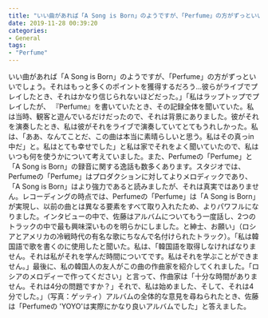 ```yaml
---
title: "いい曲があれば「A Song is Born」のようですが、「Perfume」の方がずっといいでしょう。"
date: 2019-11-28 00:39:20
categories:
- General
tags:
- "Perfume"
---
```


いい曲があれば「A Song is Born」のようですが、「Perfume」の方がずっといいでしょう。それはもっと多くのポイントを獲得するだろう...彼らがライブでプレイしたとき、それはかなり信じられないほどだった。」「私はラップトップでプレイしたが、 『Perfume』を書いていたとき、その記録全体を聞いていた。私は当時、観客と遊んでいるだけだったので、それは背景にありました。彼がそれを演奏したとき、私は彼がそれをライブで演奏していてとてもうれしかった。私は、「ああ、なんてことだ、この曲は本当に素晴らしいと思う。私はその真っin中だ」と。私はとても幸せでした」と私は家でそれをよく聞いていたので、私はいつも何を使うかについて考えていました。また、Perfumeの「Perfume」と「A Song is Born」の録音に関する逸話も数多くあります。スタジオでは、Perfumeの「Perfume」はプロダクションに対してよりメロディックであり、「A Song is Born」はより強力であると読みましたが、それは真実ではありません。レコーディングの時点では、Perfumeの「Perfume」は「A Song is Born」が実現し、以前の曲とは異なる要素をすべて取り入れたため、よりパワフルになりました。インタビューの中で、佐藤はアルバムについてもう一度話し、2つのトラックの中で最も興味深いものを明らかにしました。と紳士、お願い」（ロシアとアメリカの冷戦時代の有名な歌にちなんで名付けられたトラック）。「私は韓国語で歌を書くのに使用したと聞いた。私は、「韓国語を取得しなければなりません。それは私がそれを学んだ時間についてです。私はそれを学ぶことができません。」最後に、私の韓国人の友人がこの曲の作曲家を紹介してくれました。「ロシアのメロディーで作ってください」と言って、作曲家は「十分な時間がありません。それは4分の問題ですか？」それで、私は始めました、そして、それは4分でした。」（写真：ゲッティ）アルバムの全体的な意見を尋ねられたとき、佐藤は「Perfumeの &#39;YOYO&#39;は実際にかなり良いアルバムでした」と答えました。
